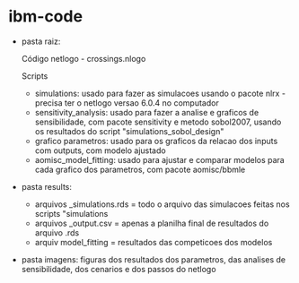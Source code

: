 # ibm-code

* pasta raiz:

  Código netlogo - crossings.nlogo

  Scripts
    - simulations: usado para fazer as simulacoes usando o pacote nlrx - precisa ter o netlogo versao 6.0.4 no computador
    - sensitivity_analysis: usado para fazer a analise e graficos de sensibilidade, com pacote sensitivity e metodo sobol2007, usando os resultados do script "simulations_sobol_design" 
    - grafico parametros: usado para os graficos da relacao dos inputs com outputs, com modelo ajustado
    - aomisc_model_fitting: usado para ajustar e comparar modelos para cada grafico dos parametros, com pacote aomisc/bbmle

* pasta results:
    - arquivos _simulations.rds = todo o arquivo das simulacoes feitas nos scripts "simulations
    - arquivos _output.csv = apenas a planilha final de resultados do arquivo .rds
    - arquiv model_fitting = resultados das competicoes dos modelos

* pasta imagens:
    figuras dos resultados dos parametros, das analises de sensibilidade, dos cenarios e dos passos do netlogo
